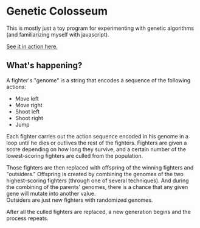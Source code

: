 # Genetic Colosseum
This is mostly just a toy program for experimenting with genetic algorithms (and familiarizing myself with javascript).

[See it in action here.](https://holzmanj.github.io/GeneticColosseum/)

## What's happening?
A fighter's "genome" is a string that encodes a sequence of the following actions:
* Move left
* Move right
* Shoot left
* Shoot right
* Jump

Each fighter carries out the action sequence encoded in his genome in a loop until he dies or outlives the rest of the fighters.
Fighters are given a score depending on how long they survive, and a certain number of the lowest-scoring fighters are culled from the population.

Those fighters are then replaced with offspring of the winning fighters and "outsiders."
Offspring is created by combining the genomes of the two highest-scoring fighters (through one of several techniques).
And during the combining of the parents' genomes, there is a chance that any given gene will mutate into another value.<br>
Outsiders are just new fighters with randomized genomes.

After all the culled fighters are replaced, a new generation begins and the process repeats.
